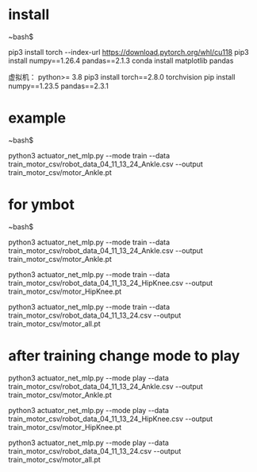# install
~bash$ 

pip3 install torch --index-url https://download.pytorch.org/whl/cu118 pip3 install numpy==1.26.4 pandas==2.1.3
conda install matplotlib pandas

虚拟机：
python>= 3.8
pip3 install torch==2.8.0 torchvision
pip install numpy==1.23.5 pandas==2.3.1
# example
~bash$ 
<!-- python3 actuator_net_mlp.py --mode train --data train_motor_csv/test.csv --output train_motor_csv/motor_test.pt -->
python3 actuator_net_mlp.py --mode train --data train_motor_csv/robot_data_04_11_13_24_Ankle.csv --output train_motor_csv/motor_Ankle.pt

# for ymbot
~bash$ 

python3 actuator_net_mlp.py --mode train --data train_motor_csv/robot_data_04_11_13_24_Ankle.csv --output train_motor_csv/motor_Ankle.pt

python3 actuator_net_mlp.py --mode train --data train_motor_csv/robot_data_04_11_13_24_HipKnee.csv --output train_motor_csv/motor_HipKnee.pt

python3 actuator_net_mlp.py --mode train --data train_motor_csv/robot_data_04_11_13_24.csv --output train_motor_csv/motor_all.pt



# after training change mode to play

python3 actuator_net_mlp.py --mode play --data train_motor_csv/robot_data_04_11_13_24_Ankle.csv --output train_motor_csv/motor_Ankle.pt

python3 actuator_net_mlp.py --mode play --data train_motor_csv/robot_data_04_11_13_24_HipKnee.csv --output train_motor_csv/motor_HipKnee.pt

python3 actuator_net_mlp.py --mode play --data train_motor_csv/robot_data_04_11_13_24.csv --output train_motor_csv/motor_all.pt
